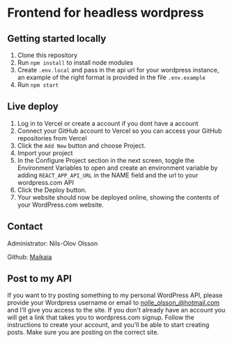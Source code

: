 # Frontend for headless wordpress

## Getting started locally

1. Clone this repository
2. Run `npm install` to install node modules
3. Create `.env.local` and pass in the api url for your wordpress instance, an example of the right format is provided in the file `.env.example`
4. Run `npm start`

## Live deploy

1. Log in to Vercel or create a account if you dont have a account
2. Connect your GitHub account to Vercel so you can access your GitHub repositories from Vercel
3. Click the `Add New` button and choose Project.
4. Import your project 
5. In the Configure Project section in the next screen, toggle the Environment Variables to open and create an environment variable by adding `REACT_APP_API_URL` in the NAME field and the url to your wordpress.com API
6. Click the Deploy button.
7. Your website should now be deployed online, showing the contents of your WordPress.com website.

## Contact
Administrator: Nils-Olov Olsson

Github: [Maikaia](https://github.com/Maikaia)

## Post to my API
If you want to try posting something to my personal WordPress API, please provide your Wordpress username or email to nolle_olsson_@hotmail.com and I'll give you access to the site. If you don't already have an account you will get a link that takes you to wordpress.com signup. Follow the instructions to create your account, and you'll be able to start creating posts. Make sure you are posting on the correct site.
